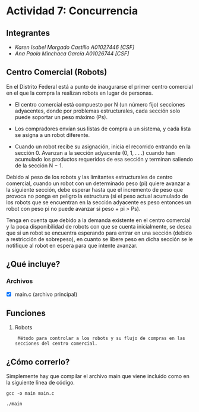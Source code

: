 # Actividad 7: Concurrencia

## Integrantes
* *Karen Isabel Morgado Castillo A01027446 [CSF]*
* *Ana Paola Minchaca García A01026744 [CSF]*

## Centro Comercial (Robots)
En el Distrito Federal está a punto de inaugurarse el primer centro comercial en el que la compra la realizan robots en lugar de personas.

* El centro comercial está compuesto por N (un número fijo) secciones adyacentes, donde por problemas estructurales, cada sección solo puede soportar un peso máximo (Ps).

* Los compradores envían sus listas de compra a un sistema, y cada lista se asigna a un robot diferente.

* Cuando un robot recibe su asignación, inicia el recorrido entrando en la sección 0. Avanzan a la sección adyacente (0, 1, . . .) cuando han acumulado los productos requeridos de esa sección y terminan saliendo de la sección N − 1.

Debido al peso de los robots y las limitantes estructurales de centro comercial, cuando un robot con un determinado peso (pi) quiere avanzar a la siguiente sección, debe esperar hasta que el incremento de peso que provoca no ponga en peligro la estructura (si el peso actual acumulado de los robots que se encuentran en la sección adyacente es peso entonces un robot con peso pi no puede avanzar si peso + pi > Ps).

Tenga en cuenta que debido a la demanda existente en el centro comercial y la poca disponibilidad de robots con que se cuenta inicialmente, se desea que si un robot  se encuentra esperando para entrar en una sección (debido a restricción de sobrepeso), en cuanto se libere peso en dicha sección se le notifique al robot en espera para que intente avanzar.

## ¿Qué incluye?
### Archivos
- [x] main.c (archivo principal)

## Funciones
1. Robots
        
        Método para controlar a los robots y su flujo de compras en las secciones del centro comercial.
        

## ¿Cómo correrlo?
Simplemente hay que compilar el archivo main que viene incluido como en la siguiente línea de código.

    gcc -o main main.c

    ./main 



